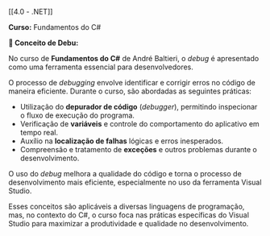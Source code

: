 
[[4.0 - .NET]]

**Curso:** Fundamentos do C# 


**📖 Conceito de Debu:**  

No curso de **Fundamentos do C#** de André Baltieri, o *debug* é apresentado como uma ferramenta essencial para desenvolvedores. 

O processo de *debugging* envolve identificar e corrigir erros no código de maneira eficiente. Durante o curso, são abordadas as seguintes práticas:

- Utilização do **depurador de código** (*debugger*), permitindo inspecionar o fluxo de execução do programa.
- Verificação de **variáveis** e controle do comportamento do aplicativo em tempo real.
- Auxílio na **localização de falhas** lógicas e erros inesperados.
- Compreensão e tratamento de **exceções** e outros problemas durante o desenvolvimento.

O uso do *debug* melhora a qualidade do código e torna o processo de desenvolvimento mais eficiente, especialmente no uso da ferramenta Visual Studio.

Esses conceitos são aplicáveis a diversas linguagens de programação, mas, no contexto do C#, o curso foca nas práticas específicas do Visual Studio para maximizar a produtividade e qualidade no desenvolvimento.

